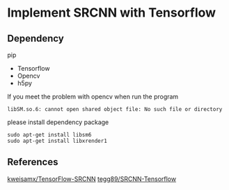 # Implement SRCNN with Tensorflow

## Dependency
pip
* Tensorflow
* Opencv
* h5py


If you meet the problem with opencv when run the program
```
libSM.so.6: cannot open shared object file: No such file or directory
```

please install dependency package

```
sudo apt-get install libsm6
sudo apt-get install libxrender1
``` 
    
## References
   [kweisamx/TensorFlow-SRCNN](https://github.com/kweisamx/TensorFlow-SRCNN)
   [tegg89/SRCNN-Tensorflow](https://github.com/tegg89/SRCNN-Tensorflow)
